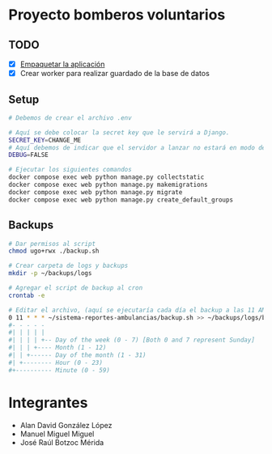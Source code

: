 # Proyecto bomberos voluntarios

## TODO
- [X] [Empaquetar la aplicación](https://testdriven.io/blog/dockerizing-django-with-postgres-gunicorn-and-nginx/)
- [X] Crear worker para realizar guardado de la base de datos

## Setup

```bash
# Debemos de crear el archivo .env

# Aquí se debe colocar la secret key que le servirá a Django.
SECRET_KEY=CHANGE_ME
# Aquí debemos de indicar que el servidor a lanzar no estará en modo de desarrollo.
DEBUG=FALSE
```

```bash
# Ejecutar los siguientes comandos
docker compose exec web python manage.py collectstatic
docker compose exec web python manage.py makemigrations
docker compose exec web python manage.py migrate
docker compose exec web python manage.py create_default_groups
```

## Backups

```bash
# Dar permisos al script
chmod ugo+rwx ./backup.sh

# Crear carpeta de logs y backups
mkdir -p ~/backups/logs

# Agregar el script de backup al cron
crontab -e

# Editar el archivo, (aquí se ejecutaría cada día el backup a las 11 AM)
0 11 * * * ~/sistema-reportes-ambulancias/backup.sh >> ~/backups/logs/backup_logs.log 2>&1
#- - - - -
#| | | | |
#| | | | +-- Day of the week (0 - 7) [Both 0 and 7 represent Sunday]
#| | | +---- Month (1 - 12)
#| | +------ Day of the month (1 - 31)
#| +-------- Hour (0 - 23)
#+---------- Minute (0 - 59)
```

# Integrantes
- Alan David González López
- Manuel Miguel Miguel
- José Raúl Botzoc Mérida
